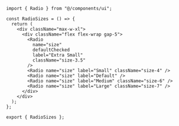 ﻿```tsx
import { Radio } from "@/components/ui";

const RadioSizes = () => {
  return (
    <div className="max-w-xl">
      <div className="flex flex-wrap gap-5">
        <Radio
          name="size"
          defaultChecked
          label="Extra Small"
          className="size-3.5"
        />
        <Radio name="size" label="Small" className="size-4" />
        <Radio name="size" label="Default" />
        <Radio name="size" label="Medium" className="size-6" />
        <Radio name="size" label="Large" className="size-7" />
      </div>
    </div>
  );
};

export { RadioSizes };

```
